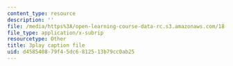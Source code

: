 ```yaml
---
content_type: resource
description: ''
file: /media/https%3A/open-learning-course-data-rc.s3.amazonaws.com/18-06sc-linear-algebra-fall-2011/d458540879f45dc6812513b79cc0ab25_MMWqGD4Urso.vtt
file_type: application/x-subrip
resourcetype: Other
title: 3play caption file
uid: d4585408-79f4-5dc6-8125-13b79cc0ab25
---
```

